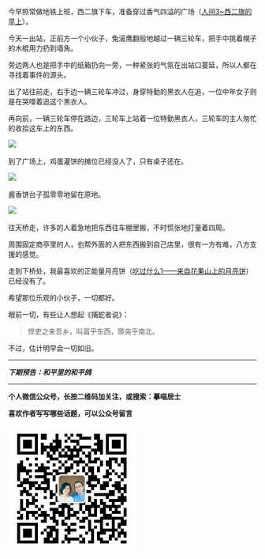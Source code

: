 今早照常做地铁上班，西二旗下车，准备穿过香气四溢的广场（[人间3~西二旗的早上](http://mp.weixin.qq.com/s?__biz=MzA4NzEzMjMzNw==&mid=403378295&idx=1&sn=1151dcf727749e49dc2562a760f18566#rd)）。

今天一出站，正前方一个小伙子，兔滚鹰翻般地越过一辆三轮车，把手中挑着幌子的木棍用力扔到墙角。

旁边两人也是把手中的纸箱扔向一旁，一种紧张的气氛在出站口蔓延，所以人都在寻找着事件的源头。

出了站往前走，右手边一辆三轮车冲过，身穿特勤的黑衣人在追，一位中年女子则是在哭嚎着追这个黑衣人。

再向前，一辆三轮车停在路边，三轮车上站着一位特勤黑衣人，三轮车的主人匆忙的收拾这车上的东西。

![](http://upload-images.jianshu.io/upload_images/51001-322e231feecc2212.jpg)

到了广场上，鸡蛋灌饼的摊位已经没人了，只有桌子还在。

![](http://upload-images.jianshu.io/upload_images/51001-5f45642dcd88c9a6.jpg)


酱香饼台子孤零零地留在原地。

![](http://upload-images.jianshu.io/upload_images/51001-5c85e7f09697adf1.jpg)

往天桥走，许多的人着急地把东西往车棚里搬，不时慌张地打量着四周。

周围固定商亭里的人，也帮外面的人把东西搬到自己店里，很有一方有难，八方支援的感觉。

走到下桥处，我最喜欢的正能量月亮饼（[吃过什么1——来自花果山上的月亮饼](http://mp.weixin.qq.com/s?__biz=MzA4NzEzMjMzNw==&mid=201358166&idx=1&sn=61ff56ae5f9af3a1603ef9d4d2cf7466#rd)）已经没有了。

希望那位乐观的小伙子，一切都好。

眼前一切，有些让人想起《捕蛇者说》：

>悍吏之来吾乡，叫嚣乎东西，隳突乎南北。

不过，估计明早会一切如旧。

***

***下期预告：和平里的和平鸽***

***


**个人微信公众号，长按二维码加关注，或搜索：摹喵居士**

**喜欢作者写写哪些话题，可以公众号留言**

![](https://github.com/jiluofu/jiluofu.github.com/raw/master/momiaojushi/static/qrcode.jpg)